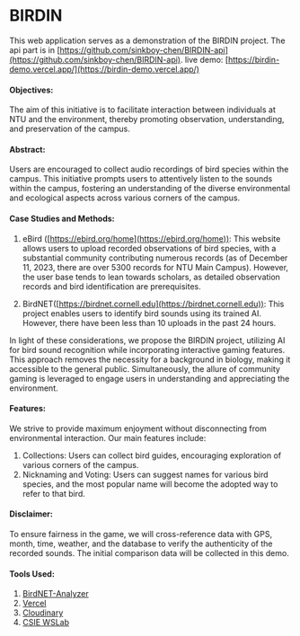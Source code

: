 # BIRDIN

This web application serves as a demonstration of the BIRDIN project.
The api part is in [https://github.com/sinkboy-chen/BIRDIN-api](https://github.com/sinkboy-chen/BIRDIN-api).
live demo: [https://birdin-demo.vercel.app/](https://birdin-demo.vercel.app/)

#### Objectives:

The aim of this initiative is to facilitate interaction between individuals at NTU and the environment, thereby promoting observation, understanding, and preservation of the campus.

  

#### Abstract:

Users are encouraged to collect audio recordings of bird species within the campus. This initiative prompts users to attentively listen to the sounds within the campus, fostering an understanding of the diverse environmental and ecological aspects across various corners of the campus.

  

#### Case Studies and Methods:

1.  eBird ([https://ebird.org/home](https://ebird.org/home)): This website allows users to upload recorded observations of bird species, with a substantial community contributing numerous records (as of December 11, 2023, there are over 5300 records for NTU Main Campus). However, the user base tends to lean towards scholars, as detailed observation records and bird identification are prerequisites.
    
2.  BirdNET([https://birdnet.cornell.edu](https://birdnet.cornell.edu)): This project enables users to identify bird sounds using its trained AI. However, there have been less than 10 uploads in the past 24 hours.
    

In light of these considerations, we propose the BIRDIN project, utilizing AI for bird sound recognition while incorporating interactive gaming features. This approach removes the necessity for a background in biology, making it accessible to the general public. Simultaneously, the allure of community gaming is leveraged to engage users in understanding and appreciating the environment.

  

#### Features:

We strive to provide maximum enjoyment without disconnecting from environmental interaction. Our main features include:

1.  Collections: Users can collect bird guides, encouraging exploration of various corners of the campus.
2.  Nicknaming and Voting: Users can suggest names for various bird species, and the most popular name will become the adopted way to refer to that bird.

  

#### Disclaimer:

To ensure fairness in the game, we will cross-reference data with GPS, month, time, weather, and the database to verify the authenticity of the recorded sounds. The initial comparison data will be collected in this demo.

  

#### Tools Used:

1.  [BirdNET-Analyzer](https://github.com/kahst/BirdNET-Analyzer#setup-birdnetlib)
2.  [Vercel](https://vercel.com/)
3.  [Cloudinary](https://console.cloudinary.com/)
4.  [CSIE WSLab](https://wslab.csie.ntu.edu.tw/)
